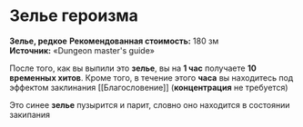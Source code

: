 # Зелье героизма

**Зелье, редкое**
**Рекомендованная стоимость:** 180 зм
**Источник:** «Dungeon master's guide»

После того, как вы выпили это **зелье**, вы на **1 час** получаете **10 временных хитов**. Кроме того, в течение этого **часа** вы находитесь под эффектом заклинания [[Благословение]] (**концентрация** не требуется)

Это синее **зелье** пузырится и парит, словно оно находится в состоянии закипания